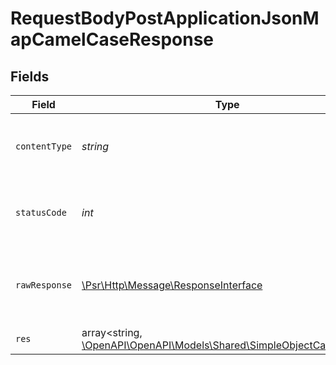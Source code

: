 # RequestBodyPostApplicationJsonMapCamelCaseResponse


## Fields

| Field                                                                                                               | Type                                                                                                                | Required                                                                                                            | Description                                                                                                         | Example                                                                                                             |
| ------------------------------------------------------------------------------------------------------------------- | ------------------------------------------------------------------------------------------------------------------- | ------------------------------------------------------------------------------------------------------------------- | ------------------------------------------------------------------------------------------------------------------- | ------------------------------------------------------------------------------------------------------------------- |
| `contentType`                                                                                                       | *string*                                                                                                            | :heavy_check_mark:                                                                                                  | HTTP response content type for this operation                                                                       |                                                                                                                     |
| `statusCode`                                                                                                        | *int*                                                                                                               | :heavy_check_mark:                                                                                                  | HTTP response status code for this operation                                                                        |                                                                                                                     |
| `rawResponse`                                                                                                       | [\Psr\Http\Message\ResponseInterface](https://www.php-fig.org/psr/psr-7/#33-psrhttpmessageresponseinterface)        | :heavy_check_mark:                                                                                                  | Raw HTTP response; suitable for custom response parsing                                                             |                                                                                                                     |
| `res`                                                                                                               | array<string, [\OpenAPI\OpenAPI\Models\Shared\SimpleObjectCamelCase](../../Models/Shared/SimpleObjectCamelCase.md)> | :heavy_minus_sign:                                                                                                  | OK                                                                                                                  | {"mapElem1":"...","mapElem2":"..."}                                                                                 |